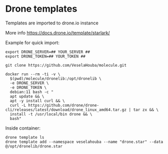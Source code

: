 # Drone templates
Templates are imported to drone.io instance

More info
https://docs.drone.io/template/starlark/

Example for quick import:

```
export DRONE_SERVER=## YOUR_SERVER ##
export DRONE_TOKEN=## YOUR_TOKEN ##

git clone https://github.com/VeselaHouba/molecule.git

docker run --rm -ti -v \
  $(pwd)/molecule/dronelib:/opt/dronelib \
  -e DRONE_SERVER \
  -e DRONE_TOKEN \
  debian:11 bash -c "
  apt update && \
  apt -y install curl && \
  curl -L https://github.com/drone/drone-cli/releases/latest/download/drone_linux_amd64.tar.gz | tar zx && \
  install -t /usr/local/bin drone && \
  bash"
```

Inside container:

```
drone template ls
drone template add --namespace veselahouba --name "drone.star" --data @/opt/dronelib/drone.star
```
